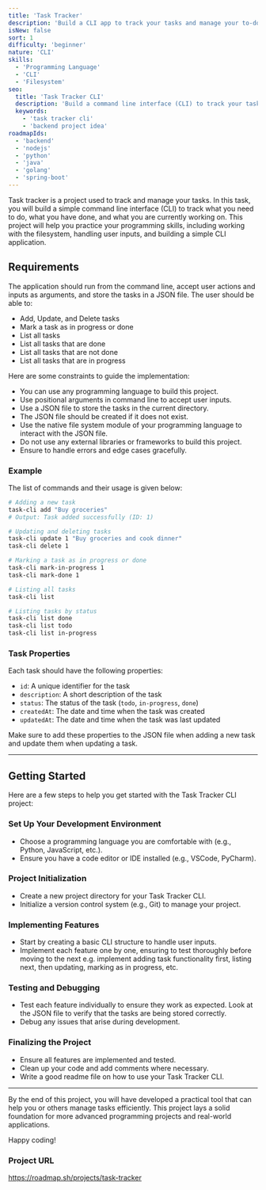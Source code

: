 ```yaml
---
title: 'Task Tracker'
description: 'Build a CLI app to track your tasks and manage your to-do list.'
isNew: false
sort: 1
difficulty: 'beginner'
nature: 'CLI'
skills:
  - 'Programming Language'
  - 'CLI'
  - 'Filesystem'
seo:
  title: 'Task Tracker CLI'
  description: 'Build a command line interface (CLI) to track your tasks and manage your to-do list.'
  keywords:
    - 'task tracker cli'
    - 'backend project idea'
roadmapIds:
  - 'backend'
  - 'nodejs'
  - 'python'
  - 'java'
  - 'golang'
  - 'spring-boot'
---
```


Task tracker is a project used to track and manage your tasks. In this task, you will build a simple command line interface (CLI) to track what you need to do, what you have done, and what you are currently working on. This project will help you practice your programming skills, including working with the filesystem, handling user inputs, and building a simple CLI application.

## Requirements

The application should run from the command line, accept user actions and inputs as arguments, and store the tasks in a JSON file. The user should be able to:

- Add, Update, and Delete tasks
- Mark a task as in progress or done
- List all tasks
- List all tasks that are done
- List all tasks that are not done
- List all tasks that are in progress

Here are some constraints to guide the implementation:

- You can use any programming language to build this project.
- Use positional arguments in command line to accept user inputs.
- Use a JSON file to store the tasks in the current directory.
- The JSON file should be created if it does not exist.
- Use the native file system module of your programming language to interact with the JSON file.
- Do not use any external libraries or frameworks to build this project.
- Ensure to handle errors and edge cases gracefully.

### Example

The list of commands and their usage is given below:

```bash
# Adding a new task
task-cli add "Buy groceries"
# Output: Task added successfully (ID: 1)

# Updating and deleting tasks
task-cli update 1 "Buy groceries and cook dinner"
task-cli delete 1

# Marking a task as in progress or done
task-cli mark-in-progress 1
task-cli mark-done 1

# Listing all tasks
task-cli list

# Listing tasks by status
task-cli list done
task-cli list todo
task-cli list in-progress
```

### Task Properties

Each task should have the following properties:

- `id`: A unique identifier for the task
- `description`: A short description of the task
- `status`: The status of the task (`todo`, `in-progress`, `done`)
- `createdAt`: The date and time when the task was created
- `updatedAt`: The date and time when the task was last updated

Make sure to add these properties to the JSON file when adding a new task and update them when updating a task.

<hr />

## Getting Started

Here are a few steps to help you get started with the Task Tracker CLI project:

### Set Up Your Development Environment

- Choose a programming language you are comfortable with (e.g., Python, JavaScript, etc.).
- Ensure you have a code editor or IDE installed (e.g., VSCode, PyCharm).

### Project Initialization

- Create a new project directory for your Task Tracker CLI.
- Initialize a version control system (e.g., Git) to manage your project.

### Implementing Features

- Start by creating a basic CLI structure to handle user inputs.
- Implement each feature one by one, ensuring to test thoroughly before moving to the next e.g. implement adding task functionality first, listing next, then updating, marking as in progress, etc.

### Testing and Debugging

- Test each feature individually to ensure they work as expected. Look at the JSON file to verify that the tasks are being stored correctly.
- Debug any issues that arise during development.

### Finalizing the Project

- Ensure all features are implemented and tested.
- Clean up your code and add comments where necessary.
- Write a good readme file on how to use your Task Tracker CLI.

<hr />

By the end of this project, you will have developed a practical tool that can help you or others manage tasks efficiently. This project lays a solid foundation for more advanced programming projects and real-world applications.

Happy coding!

### Project URL
https://roadmap.sh/projects/task-tracker
